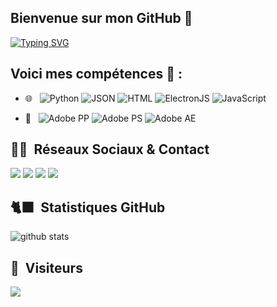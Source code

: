 
## Bienvenue sur mon GitHub 👋
[![Typing SVG](https://readme-typing-svg.demolab.com?font=Fira+Code&pause=1000&width=435&lines=6ix1dev+%3C3)](https://git.io/typing-svg)

## Voici mes compétences 🚀 :
- 🌐 &nbsp;
  ![Python](https://img.shields.io/badge/-Python-333333?style=flat-square&logo=Python)
  ![JSON](https://img.shields.io/badge/-JSON-333333?style=flat-square&logo=JSON&logoColor=1572B6)
  ![HTML](https://img.shields.io/badge/-HTML-333333?style=flat-square&logo=html&logoColor=563D7C)
  ![ElectronJS](https://img.shields.io/badge/-ElectronJS-333333?style=flat-square&logo=electron)
  ![JavaScript](https://img.shields.io/badge/-JS-333333?style=flat-square&logo=javascript)

- 🎨 &nbsp;
  ![Adobe PP](https://img.shields.io/badge/-Pr-333333?style=flat-square&logo=adobepremierepro)
  ![Adobe PS](https://img.shields.io/badge/-Ps-333333?style=flat-square&logo=adobephotoshop)
  ![Adobe AE](https://img.shields.io/badge/-Ae-333333?style=flat-square&logo=adobeaftereffects)

## 🤝🏻 &nbsp;Réseaux Sociaux & Contact

<a href="mailto:contact@6ix1dev.com"><img src="https://img.shields.io/badge/-Mail-9497CE?style=flat-square&logo=gmail&logoColor=White"/></a>
<a href="https://www.instagram.com/6ix1dev/"><img src="https://img.shields.io/badge/-Instagram-9497CE?style=flat-square&logo=instagram&logoColor=White"/></a>
<a href="https://www.youtube.com/@6ix1dev"><img src="https://img.shields.io/badge/-YouTube-9497CE?style=flat-square&logo=youtube&logoColor=White"/></a>
<a href="https://www.tiktok.com/@6ix1dev"><img src="https://img.shields.io/badge/-TikTok-9497CE?style=flat-square&logo=tiktok&logoColor=White"/></a>

## 🐈‍⬛ &nbsp;Statistiques GitHub

![github stats](https://github-readme-stats.vercel.app/api/top-langs/?username=6ix1dev&theme=tokyonight)

## 👀 &nbsp;Visiteurs
<img src="https://profile-counter.glitch.me/6ix1dev/count.svg" />
